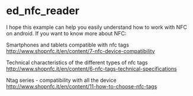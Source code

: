 # ed_nfc_reader


I hope this example can help you easily understand how to work with NFC on android.
If you want to know more about NFC:

Smartphones and tablets compatible with nfc tags
http://www.shopnfc.it/en/content/7-nfc-device-compatibility

Technical characteristics of the different types of nfc tags
http://www.shopnfc.it/en/content/6-nfc-tags-technical-specifications

Ntag series - compatibility with all the device
http://www.shopnfc.it/en/content/11-how-to-choose-nfc-tags
